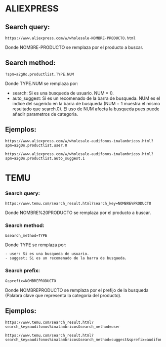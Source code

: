 # ALIEXPRESS

## Search query:

```
https://www.aliexpress.com/w/wholesale-NOMBRE-PRODUCTO.html
```

Donde NOMBRE-PRODUCTO se remplaza por el producto a buscar.

## Search method:

```
?spm=a2g0o.productlist.TYPE.NUM
```

Donde TYPE.NUM se remplaza por:

- search: Si es una busqueda de usuario. NUM = 0.
- auto_suggest: Si es un recomenado de la barra de busqueda. NUM es el indice del sugerido en la barra de busqueda (NUM = 1 muestra el mismo resultado que search.0). El uso de NUM afecta la busqueda pues puede añadir parametros de categoria.

## Ejemplos:

```
https://www.aliexpress.com/w/wholesale-audifonos-inalambricos.html?spm=a2g0o.productlist.user.0
```

```
https://www.aliexpress.com/w/wholesale-audifonos-inalambricos.html?spm=a2g0o.productlist.auto_suggest.1
```

# TEMU

### Search query:

```
https://www.temu.com/search_result.html?search_key=NOMBRE%PRODUCTO
```

Donde NOMBRE%20PRODUCTO se remplaza por el producto a buscar.

### Search method:

```
&search_method=TYPE
```

Donde TYPE se remplaza por:

	- user: Si es una busqueda de usuario.
	- suggest; Si es un recomenado de la barra de busqueda.

### Search prefix: 

```
&sprefix=NOMBREPRODUCTO
```
Donde NOMBREPRODUCTO se remplaza por el prefijo de la busqueda (Palabra clave que representa la categoria del producto).

## Ejemplos:

```
https://www.temu.com/search_result.html?search_key=audifonos%inalambricos&search_method=user
```

```
https://www.temu.com/search_result.html?search_key=audifonos%inalambricos&search_method=suggest&sprefix=audifonos
```

